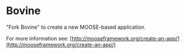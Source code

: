 Bovine
=====

"Fork Bovine" to create a new MOOSE-based application.

For more information see: [http://mooseframework.org/create-an-app/](http://mooseframework.org/create-an-app/)
